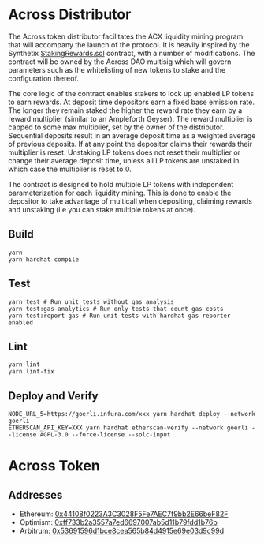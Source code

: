 # Across Distributor

The Across token distributor facilitates the ACX liquidity mining program that will accompany the launch of the protocol. It is heavily inspired by the Synthetix [StakingRewards.sol](https://github.com/Synthetixio/synthetix/blob/v2.66.2/contracts/StakingRewards.sol) contract, with a number of modifications. The contract will be owned by the Across DAO multisig which will govern parameters such as the whitelisting of new tokens to stake and the configuration thereof.

The core logic of the contract enables stakers to lock up enabled LP tokens to earn rewards. At deposit time depositors earn a fixed base emission rate. The longer they remain staked the higher the reward rate they earn by a reward multiplier (similar to an Ampleforth Geyser). The reward multiplier is capped to some max multiplier, set by the owner of the distributor. Sequential deposits result in an average deposit time as a weighted average of previous deposits. If at any point the depositor claims their rewards their multiplier is reset. Unstaking LP tokens does not reset their multiplier or change their average deposit time, unless all LP tokens are unstaked in which case the multiplier is reset to 0.

The contract is designed to hold multiple LP tokens with independent parameterization for each liquidity mining. This is done to enable the depositor to take advantage of multicall when depositing, claiming rewards and unstaking (i.e you can stake multiple tokens at once).

## Build

```shell
yarn
yarn hardhat compile
```

## Test

```shell
yarn test # Run unit tests without gas analysis
yarn test:gas-analytics # Run only tests that count gas costs
yarn test:report-gas # Run unit tests with hardhat-gas-reporter enabled
```

## Lint

```shell
yarn lint
yarn lint-fix
```

## Deploy and Verify

```shell
NODE_URL_5=https://goerli.infura.com/xxx yarn hardhat deploy --network goerli
ETHERSCAN_API_KEY=XXX yarn hardhat etherscan-verify --network goerli --license AGPL-3.0 --force-license --solc-input
```

# Across Token

## Addresses

- Ethereum: [0x44108f0223A3C3028F5Fe7AEC7f9bb2E66beF82F](https://etherscan.io/address/0x44108f0223A3C3028F5Fe7AEC7f9bb2E66beF82F)
- Optimism: [0xff733b2a3557a7ed6697007ab5d11b79fdd1b76b](https://optimistic.etherscan.io/address/0xff733b2a3557a7ed6697007ab5d11b79fdd1b76b)
- Arbitrum: [0x53691596d1bce8cea565b84d4915e69e03d9c99d](https://arbiscan.io/address/0x53691596d1bce8cea565b84d4915e69e03d9c99d)
